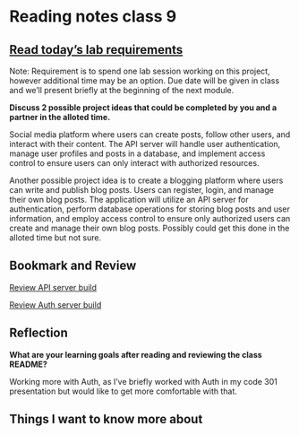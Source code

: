# Reading notes class 9

## [Read today’s lab requirements](https://canvas.instructure.com/courses/6745251/discussion_topics/18080718)

Note: Requirement is to spend one lab session working on this project, however additional time may be an option. Due date will be given in class and we’ll present briefly at the beginning of the next module.

**Discuss 2 possible project ideas that could be completed by you and a partner in the alloted time.**

Social media platform where users can create posts, follow other users, and interact with their content. The API server will handle user authentication, manage user profiles and posts in a database, and implement access control to ensure users can only interact with authorized resources.

Another possible project idea is to create a blogging platform where users can write and publish blog posts. Users can register, login, and manage their own blog posts. The application will utilize an API server for authentication, perform database operations for storing blog posts and user information, and employ access control to ensure only authorized users can create and manage their own blog posts. Possibly could get this done in the alloted time but not sure.

## Bookmark and Review

[Review API server build](https://codefellows.github.io/code-401-javascript-guide/curriculum/apps-and-libraries/api-server/)

[Review Auth server build](https://codefellows.github.io/code-401-javascript-guide/curriculum/apps-and-libraries/auth-server/)

## Reflection

**What are your learning goals after reading and reviewing the class README?**

Working more with Auth, as I’ve briefly worked with Auth in my code 301 presentation but would like to get more comfortable with that.

## Things I want to know more about
